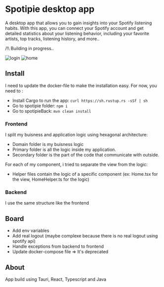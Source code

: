 # Spotipie desktop app

A desktop app that allows you to gain insights into your Spotify listening habits.
With this app, you can connect your Spotify account and get detailed statistics about your listening behavior, including your favorite artists, top tracks, listening history, and more..

/!\ Building in progress..

![login](https://github.com/iammaxence/Spotipie/assets/32987179/6d966917-7c4d-4e37-8005-39d737145962)
![home](https://github.com/iammaxence/Spotipie/assets/32987179/70e58ab5-ea68-46f7-84f9-fc18056b78a0)

## Install

I need to update the docker-file to make the installation easy.
For now, you need to :

- Install Cargo to run the app: `curl https://sh.rustup.rs -sSf | sh`
- Go to spotipie folder: `npm i`
- Go to spotipieBack: `mvn clean install`

### Frontend

I split my buisness and application logic using hexagonal architecture:

- Domain folder is my buisness logic
- Primary folder is all the logic inside my application.
- Secondary folder is the part of the code that communicate with outside.

For each of my component, i tried to separate the view from the logic:

- Helper files contain the logic of a specific component (ex: Home.tsx for the view, HomeHelper.ts for the logic)

### Backend

I use the same structure like the frontend

## Board

- Add env variables
- Add real logout (maybe complexe because there is no real logout using spotify api)
- Handle exceptions from backend to frontend
- Update docker-compose file => It's deprecated

## About

App build using Tauri, React, Typescript and Java
